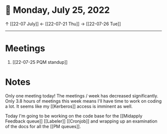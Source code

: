# 📅 Monday, July 25, 2022
↑ [[22-07 July]]
← [[22-07-21 Thu]]
→ [[22-07-26 Tue]]

---
# Meetings
1. [[22-07-25 PQM standup]]

# Notes
Only one meeting today! The meetings / week has decreased significantly. Only 3.8 hours of meetings this week means I'll have time to work on coding a lot. It seems like my [[Kerberos]] access is imminent as well.

Today I'm going to be working on the code base for the [[Midapply Feedback queue]] [[Labeler]] [[Cronjob]] and wrapping up an examination of the docs for all the [[PM queues]]. 
